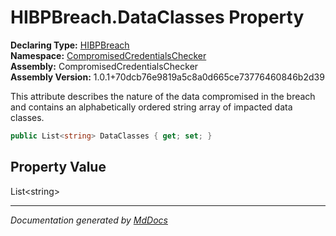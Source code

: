 ﻿<!--  
  <auto-generated>   
    The contents of this file were generated by a tool.  
    Changes to this file may be list if the file is regenerated  
  </auto-generated>   
-->

# HIBPBreach.DataClasses Property

**Declaring Type:** [HIBPBreach](../index.md)  
**Namespace:** [CompromisedCredentialsChecker](../../index.md)  
**Assembly:** CompromisedCredentialsChecker  
**Assembly Version:** 1.0.1+70dcb76e9819a5c8a0d665ce73776460846b2d39

This attribute describes the nature of the data compromised in the breach and contains an alphabetically ordered string array of impacted data classes.

```csharp
public List<string> DataClasses { get; set; }
```

## Property Value

List\<string\>

___

*Documentation generated by [MdDocs](https://github.com/ap0llo/mddocs)*

